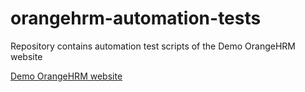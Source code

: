 # orangehrm-automation-tests
Repository contains automation test scripts of the Demo OrangeHRM website

[Demo OrangeHRM website](https://opensource-demo.orangehrmlive.com/)
